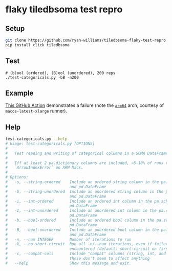 # flaky tiledbsoma test repro

## Setup
```bash
git clone https://github.com/ryan-williams/tiledbsoma-flaky-test-repro && cd tiledbsoma-flaky-test-repro
pip install click tiledbsoma
```

## Test
```base
# (b)ool (ordered), (B)ool (unordered), 200 reps
./test-categoricals.py -bB -n200
```

## Example
[This GitHub Action][GHA failure] demonstrates a failure (note the [`arm64`] arch, courtesy of `macos-latest-xlarge` runner).

## Help
```bash
test-categoricals.py --help
# Usage: test-categoricals.py [OPTIONS]
#
#   Test reading and writing of categorical columns in a SOMA DataFrame.
#
#   Iff at least 2 pa.dictionary columns are included, ≈5-10% of runs raise
#   `ArrowIndexError` on ARM Macs.
#
# Options:
#   -s, --string-ordered    Include an ordered string column in the pa.schema
#                           and pd.DataFrame
#   -S, --string-unordered  Include an unordered string column in the pa.schema
#                           and pd.DataFrame
#   -i, --int-ordered       Include an ordered int column in the pa.schema and
#                           pd.DataFrame
#   -I, --int-unordered     Include an unordered int column in the pa.schema and
#                           pd.DataFrame
#   -b, --bool-ordered      Include an ordered bool column in the pa.schema and
#                           pd.DataFrame
#   -B, --bool-unordered    Include an unordered bool column in the pa.schema
#                           and pd.DataFrame
#   -n, --num INTEGER       Number of iterations to run
#   -X, --no-short-circuit  Run all -n/--num iterations, even if failures are
#                           encountered (default: short-circuit on first error)
#   -c, --compat-cols       Include "compat" columns (string, int, and bool);
#                           these don't seem to affect anything
#   --help                  Show this message and exit.
```

[GHA failure]: https://github.com/ryan-williams/tiledbsoma-flaky-test-repro/actions/runs/8102760527/job/22145939851#step:8:41
[`arm64`]: https://github.com/ryan-williams/tiledbsoma-flaky-test-repro/actions/runs/8102760527/job/22145939851#step:2:5
